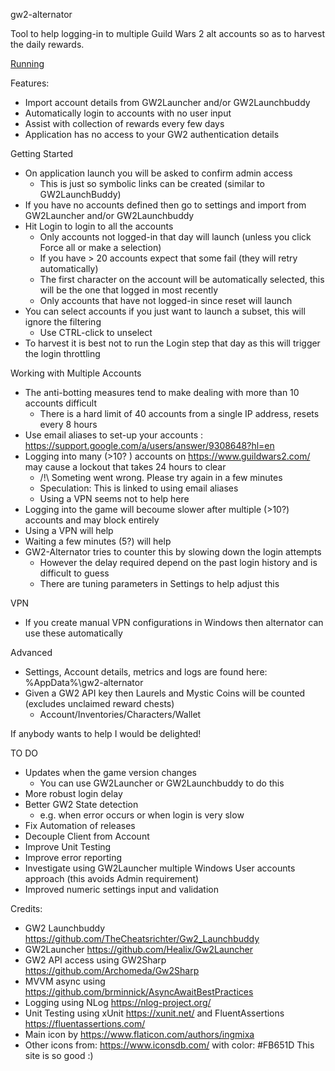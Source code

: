 gw2-alternator

Tool to help logging-in to multiple Guild Wars 2 alt accounts so as to harvest the daily rewards.

[Running](images/running.png)

Features:
 * Import account details from GW2Launcher and/or GW2Launchbuddy
 * Automatically login to accounts with no user input
 * Assist with collection of rewards every few days
 * Application has no access to your GW2 authentication details

Getting Started
 * On application launch you will be asked to confirm admin access
   * This is just so symbolic links can be created (similar to GW2LaunchBuddy)
 * If you have no accounts defined then go to settings and import from GW2Launcher and/or GW2Launchbuddy
 * Hit Login to login to all the accounts
   * Only accounts not logged-in that day will launch (unless you click Force all or make a selection)
   * If you have > 20 accounts expect that some fail (they will retry automatically)
   * The first character on the account will be automatically selected, this will be the one that logged in most recently
   * Only accounts that have not logged-in since reset will launch
 * You can select accounts if you just want to launch a subset, this will ignore the filtering
   * Use CTRL-click to unselect
 * To harvest it is best not to run the Login step that day as this will trigger the login throttling

 Working with Multiple Accounts
 * The anti-botting measures tend to make dealing with more than 10 accounts difficult
   * There is a hard limit of 40 accounts from a single IP address, resets every 8 hours
 * Use email aliases to set-up your accounts : https://support.google.com/a/users/answer/9308648?hl=en
 * Logging into many (>10? ) accounts on https://www.guildwars2.com/ may cause a lockout that takes 24 hours to clear
   * /!\ Someting went wrong. Please try again in a few minutes
   * Speculation: This is linked to using email aliases
   * Using a VPN seems not to help here
 * Logging into the game will becoume slower after multiple (>10?) accounts and may block entirely
  * Using a VPN will help
  * Waiting a few minutes (5?) will help
  * GW2-Alternator tries to counter this by slowing down the login attempts
    * However the delay required depend on the past login history and is difficult to guess
    * There are tuning parameters in Settings to help adjust this

VPN
 * If you create manual VPN configurations in Windows then alternator can use these automatically

Advanced
 * Settings, Account details, metrics and logs are found here: %AppData%\gw2-alternator
 * Given a GW2 API key then Laurels and Mystic Coins will be counted (excludes unclaimed reward chests)
   * Account/Inventories/Characters/Wallet

If anybody wants to help I would be delighted!

TO DO
 * Updates when the game version changes 
   * You can use GW2Launcher or GW2Launchbuddy to do this
 * More robust login delay
 * Better GW2 State detection
   * e.g. when error occurs or when login is very slow
 * Fix Automation of releases
 * Decouple Client from Account
 * Improve Unit Testing
 * Improve error reporting
 * Investigate using GW2Launcher multiple Windows User accounts approach (this avoids Admin requirement)
 * Improved numeric settings input and validation


Credits:
* GW2 Launchbuddy https://github.com/TheCheatsrichter/Gw2_Launchbuddy
* GW2Launcher https://github.com/Healix/Gw2Launcher
* GW2 API access using GW2Sharp https://github.com/Archomeda/Gw2Sharp
* MVVM async using https://github.com/brminnick/AsyncAwaitBestPractices
* Logging using NLog https://nlog-project.org/
* Unit Testing using xUnit https://xunit.net/ and FluentAssertions https://fluentassertions.com/
* Main icon by https://www.flaticon.com/authors/ingmixa
* Other icons from: https://www.iconsdb.com/ with color: #FB651D This site is so good :)
